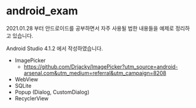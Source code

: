 # android_exam
2021.01.28 부터 안드로이드를 공부하면서 자주 사용될 법한 내용들을 예제로 정리하고 있습니다.

Android Studio 4.1.2 에서 작성하였습니다.

+ ImagePicker
  + https://github.com/Drjacky/ImagePicker?utm_source=android-arsenal.com&utm_medium=referral&utm_campaign=8208
+ WebView
+ SQLite
+ Popup (Dialog, CustomDialog)
+ RecyclerView